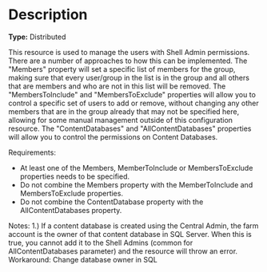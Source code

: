 # Description

**Type:** Distributed

This resource is used to manage the users with Shell Admin permissions. There
are a number of approaches to how this can be implemented. The "Members"
property will set a specific list of members for the group, making sure that
every user/group in the list is in the group and all others that are members
and who are not in this list will be removed. The "MembersToInclude" and
"MembersToExclude" properties will allow you to control a specific set of
users to add or remove, without changing any other members that are in the
group already that may not be specified here, allowing for some manual
management outside of this configuration resource. The "ContentDatabases" and
"AllContentDatabases" properties will allow you to control the permissions on
Content Databases.

Requirements:

* At least one of the Members, MemberToInclude or MembersToExclude properties
  needs to  be specified.
* Do not combine the Members property with the MemberToInclude and
  MembersToExclude  properties.
* Do not combine the ContentDatabase property with the AllContentDatabases
  property.

Notes:
1.) If a content database is created using the Central Admin, the farm account
is the owner of that content database in SQL Server. When this is true, you
cannot add it to the Shell Admins (common for AllContentDatabases parameter)
and the resource will throw an error. Workaround: Change database owner in SQL
